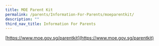 ```yaml
---
title: MOE Parent Kit
permalink: /parents/Information-For-Parents/moeparentkit/
description: ""
third_nav_title: Information For Parents
---
```

[https://www.moe.gov.sg/parentkit](https://www.moe.gov.sg/parentkit)
